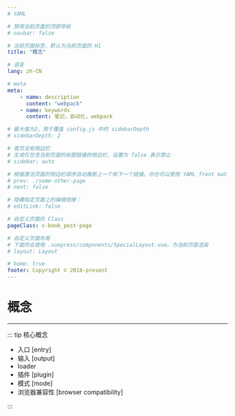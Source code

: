 ```yaml
---
# YAML

# 禁用当前页面的顶部导航
# navbar: false

# 当前页面标签，默认为当前页面的 H1
title: "概念"

# 语言
lang: zh-CN

# meta
meta:
    - name: description
      content: "webpack"
    - name: keywords
      content: 笔记，自动化，webpack

# 最大值为2，用于覆盖 config.js 中的 sidebarDepth
# sidebarDepth: 2

# 首页没有侧边栏
# 生成仅包含当前页面的标题链接的侧边栏，设置为 false 表示禁止
# sidebar: auto

# 根据激活页面的侧边栏顺序自动推断上一个和下一个链接。你也可以使用 YAML front matter 来显式覆盖或禁用它们：
# prev: ./some-other-page
# next: false

# 隐藏指定页面上的编辑链接：
# editLink: false

# 自定义页面的 Class
pageClass: c-book_post-page

# 自定义页面布局
# 下面将会使用 .vuepress/components/SpecialLayout.vue。为当前页面渲染
# layout: Layout

# home: true
footer: Copyright © 2018-present
---
```


# 概念

---

::: tip 核心概念

-   入口 [entry]
-   输入 [output]
-   loader
-   插件 [plugin]
-   模式 [mode]
-   浏览器兼容性 [browser compatibility]

:::
